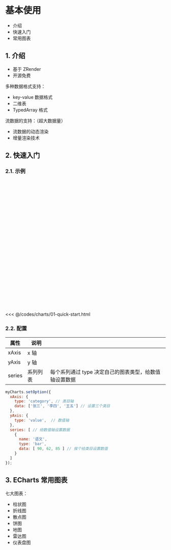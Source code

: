 # 基本使用  

* 介绍
* 快速入门
* 常用图表

## 1. 介绍

* 基于 ZRender
* 开源免费

多种数据格式支持：

* key-value 数据格式
* 二维表
* TypedArray 格式

流数据的支持：（超大数据量）

* 流数据的动态渲染
* 增量渲染技术

## 2. 快速入门

### 2.1. 示例

<div id="main" style="width: 600px; height: 400px;"></div>
<script>
  const myCharts = echarts.init(document.querySelector('#main'));
  myCharts.setOption({
    xAxis: {
      type: 'category', // 类目轴
      data: ['张三', '李四', '王五'] // 设置三个类目
    },
    yAxis: {
      type: 'value',  // 数值轴
    },
    series: [ // 给数值轴设置数据
      {
        name: '语文',
        type: 'bar',
        data: [ 90, 62, 85 ]
      }
    ]
  });
</script>

<<< @/codes/charts/01-quick-start.html

### 2.2. 配置

| 属性     | 说明   |                                |
|--------|------|--------------------------------|
| xAxis  | x 轴  |                                |
| yAxis  | y 轴  |                                |
| series | 系列列表 | 每个系列通过 type 决定自己的图表类型，给数值轴设置数据 |


```javascript
myCharts.setOption({
  xAxis: {
    type: 'category', // 类目轴
    data: ['张三', '李四', '王五'] // 设置三个类目
  },
  yAxis: {
    type: 'value',  // 数值轴
  },
  series: [ // 给数值轴设置数据
    {
      name: '语文',
      type: 'bar',
      data: [ 90, 62, 85 ] // 挨个给类目设置数值
    }
  ]
});
```

## 3. ECharts 常用图表

七大图表：

* 柱状图
* 折线图
* 散点图
* 饼图
* 地图
* 雷达图
* 仪表盘图
